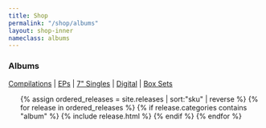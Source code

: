 ```yaml
---
title: Shop
permalink: "/shop/albums"
layout: shop-inner
nameclass: albums
---
```


<div class="eps">
    <h3>Albums</h3><div class="shop-nav"><a href="{{site.baseurl}}/shop/compilations">Compilations</a> | <a href="{{site.baseurl}}/shop/eps">EPs</a> | <a href="{{site.baseurl}}/shop/singles">7" Singles</a> | <a href="{{site.baseurl}}/shop/digital">Digital</a> | <a href="{{site.baseurl}}/shop/boxsets">Box Sets</a></div>
    <ul class="album-list">
        {% assign ordered_releases = site.releases | sort:"sku" | reverse  %}
        {% for release in ordered_releases  %}
            {% if release.categories contains "album" %}
            {% include release.html %}
            {% endif %}
        {% endfor %} 
    </ul>
</div>


